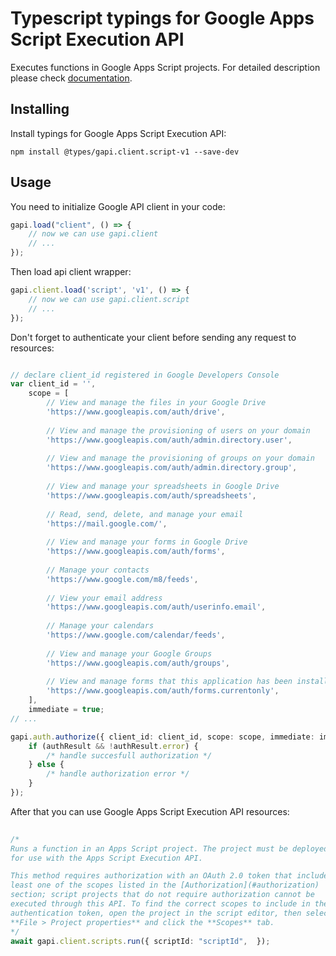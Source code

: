 # Typescript typings for Google Apps Script Execution API
Executes functions in Google Apps Script projects.
For detailed description please check [documentation](https://developers.google.com/apps-script/execution/rest/v1/scripts/run).

## Installing

Install typings for Google Apps Script Execution API:
```
npm install @types/gapi.client.script-v1 --save-dev
```

## Usage

You need to initialize Google API client in your code:
```typescript
gapi.load("client", () => { 
    // now we can use gapi.client
    // ... 
});
```

Then load api client wrapper:
```typescript
gapi.client.load('script', 'v1', () => {
    // now we can use gapi.client.script
    // ... 
});
```

Don't forget to authenticate your client before sending any request to resources:
```typescript

// declare client_id registered in Google Developers Console
var client_id = '',
    scope = [     
        // View and manage the files in your Google Drive
        'https://www.googleapis.com/auth/drive',
    
        // View and manage the provisioning of users on your domain
        'https://www.googleapis.com/auth/admin.directory.user',
    
        // View and manage the provisioning of groups on your domain
        'https://www.googleapis.com/auth/admin.directory.group',
    
        // View and manage your spreadsheets in Google Drive
        'https://www.googleapis.com/auth/spreadsheets',
    
        // Read, send, delete, and manage your email
        'https://mail.google.com/',
    
        // View and manage your forms in Google Drive
        'https://www.googleapis.com/auth/forms',
    
        // Manage your contacts
        'https://www.google.com/m8/feeds',
    
        // View your email address
        'https://www.googleapis.com/auth/userinfo.email',
    
        // Manage your calendars
        'https://www.google.com/calendar/feeds',
    
        // View and manage your Google Groups
        'https://www.googleapis.com/auth/groups',
    
        // View and manage forms that this application has been installed in
        'https://www.googleapis.com/auth/forms.currentonly',
    ],
    immediate = true;
// ...

gapi.auth.authorize({ client_id: client_id, scope: scope, immediate: immediate }, authResult => {
    if (authResult && !authResult.error) {
        /* handle succesfull authorization */
    } else {
        /* handle authorization error */
    }
});            
```

After that you can use Google Apps Script Execution API resources:

```typescript 
    
/* 
Runs a function in an Apps Script project. The project must be deployed
for use with the Apps Script Execution API.

This method requires authorization with an OAuth 2.0 token that includes at
least one of the scopes listed in the [Authorization](#authorization)
section; script projects that do not require authorization cannot be
executed through this API. To find the correct scopes to include in the
authentication token, open the project in the script editor, then select
**File > Project properties** and click the **Scopes** tab.  
*/
await gapi.client.scripts.run({ scriptId: "scriptId",  });
```
